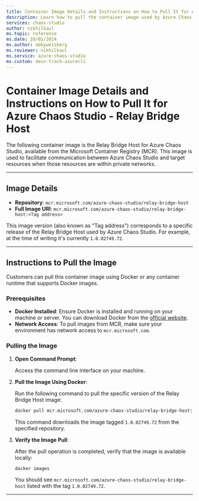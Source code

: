 ```yaml
---
title: Container Image Details and Instructions on How to Pull It for Azure Chaos Studio - Relay Bridge Host
description: Learn how to pull the container image used by Azure Chaos Studio during virtual network (VNET) injection
services: chaos-studio
author: nikhilkaul
ms.topic: reference
ms.date: 10/01/2024
ms.author: abbyweisberg
ms.reviewer: nikhilkaul
ms.service: azure-chaos-studio
ms.custom: devx-track-azurecli
---
```


# Container Image Details and Instructions on How to Pull It for Azure Chaos Studio - Relay Bridge Host

The following container image is the Relay Bridge Host for Azure Chaos Studio, available from the Microsoft Container Registry (MCR). This image is used to facilitate communication between Azure Chaos Studio and target resources when those resources are within private networks.

---

## Image Details

- **Repository**: `mcr.microsoft.com/azure-chaos-studio/relay-bridge-host`
- **Full Image URI**: `mcr.microsoft.com/azure-chaos-studio/relay-bridge-host:<Tag address>`

This image version (also known as "Tag address") corresponds to a specific release of the Relay Bridge Host used by Azure Chaos Studio. For example, at the time of writing it's currently `1.0.02749.72`.

---

## Instructions to Pull the Image

Customers can pull this container image using Docker or any container runtime that supports Docker images.

### Prerequisites

- **Docker Installed**: Ensure Docker is installed and running on your machine or server. You can download Docker from the [official website](https://www.docker.com/).
- **Network Access**: To pull images from MCR, make sure your environment has network access to `mcr.microsoft.com`. 

### Pulling the Image

1. **Open Command Prompt**:

   Access the command line interface on your machine.

2. **Pull the Image Using Docker**:

   Run the following command to pull the specific version of the Relay Bridge Host image:

   ```bash
   docker pull mcr.microsoft.com/azure-chaos-studio/relay-bridge-host:1.0.02749.72
   ```

   This command downloads the image tagged `1.0.02749.72` from the specified repository.

3. **Verify the Image Pull**:

   After the pull operation is completed, verify that the image is available locally:

   ```bash
   docker images
   ```

   You should see `mcr.microsoft.com/azure-chaos-studio/relay-bridge-host` listed with the tag `1.0.02749.72`.

---
